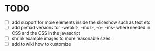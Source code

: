 # TODO
 - [ ] add support for more elements inside the slideshow such as text etc
 - [ ] add prefixd versions for -webkit-, -moz-, -o-, -ms- where needed in CSS and the CSS in the javascript
 - [ ] shrink example images to more reasonable sizes
 - [ ] add to wiki how to customize
